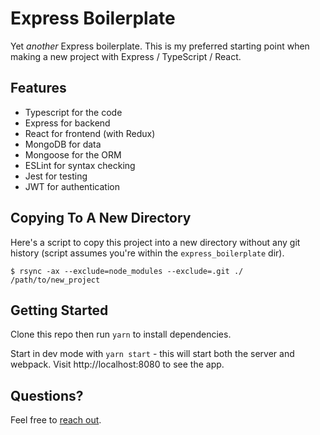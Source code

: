 # Express Boilerplate

Yet _another_ Express boilerplate. This is my preferred starting point when making a new project
with Express / TypeScript / React.

## Features

- Typescript for the code
- Express for backend
- React for frontend (with Redux)
- MongoDB for data
- Mongoose for the ORM
- ESLint for syntax checking
- Jest for testing
- JWT for authentication

## Copying To A New Directory

Here's a script to copy this project into a new directory without any git history (script assumes you're within the `express_boilerplate` dir).

```
$ rsync -ax --exclude=node_modules --exclude=.git ./ /path/to/new_project
```

## Getting Started

Clone this repo then run `yarn` to install dependencies.

Start in dev mode with `yarn start` - this will start both the server and webpack.
Visit http://localhost:8080 to see the app.

## Questions?

Feel free to [reach out](https://twitter.com/AaronPresley).